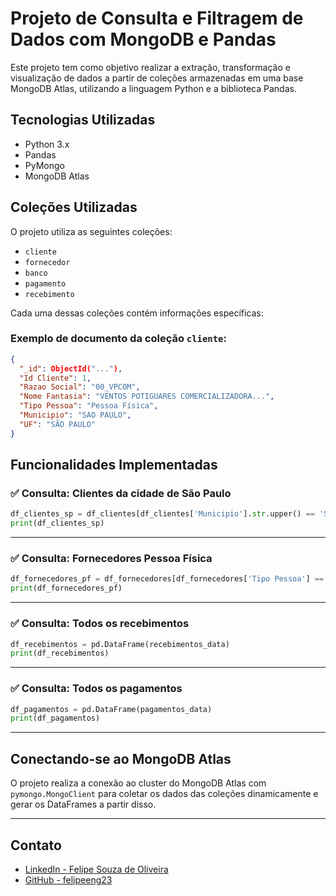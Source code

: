 # Projeto de Consulta e Filtragem de Dados com MongoDB e Pandas

Este projeto tem como objetivo realizar a extração, transformação e visualização de dados a partir de coleções armazenadas em uma base MongoDB Atlas, utilizando a linguagem Python e a biblioteca Pandas.

## Tecnologias Utilizadas

- Python 3.x
- Pandas
- PyMongo
- MongoDB Atlas

## Coleções Utilizadas

O projeto utiliza as seguintes coleções:

- `cliente`
- `fornecedor`
- `banco`
- `pagamento`
- `recebimento`

Cada uma dessas coleções contém informações específicas:

### Exemplo de documento da coleção `cliente`:

```json
{
  "_id": ObjectId("..."),
  "Id Cliente": 1,
  "Razao Social": "00_VPCOM",
  "Nome Fantasia": "VENTOS POTIGUARES COMERCIALIZADORA...",
  "Tipo Pessoa": "Pessoa Física",
  "Municipio": "SAO PAULO",
  "UF": "SÃO PAULO"
}
```

## Funcionalidades Implementadas

### ✅ Consulta: Clientes da cidade de São Paulo

```python
df_clientes_sp = df_clientes[df_clientes['Municipio'].str.upper() == 'SAO PAULO']
print(df_clientes_sp)
```

---

### ✅ Consulta: Fornecedores Pessoa Física

```python
df_fornecedores_pf = df_fornecedores[df_fornecedores['Tipo Pessoa'] == 'Pessoa Física']
print(df_fornecedores_pf)
```

---

### ✅ Consulta: Todos os recebimentos

```python
df_recebimentos = pd.DataFrame(recebimentos_data)
print(df_recebimentos)
```

---

### ✅ Consulta: Todos os pagamentos

```python
df_pagamentos = pd.DataFrame(pagamentos_data)
print(df_pagamentos)
```

---

## Conectando-se ao MongoDB Atlas

O projeto realiza a conexão ao cluster do MongoDB Atlas com `pymongo.MongoClient` para coletar os dados das coleções dinamicamente e gerar os DataFrames a partir disso.

---

## Contato

- [LinkedIn - Felipe Souza de Oliveira](https://www.linkedin.com/in/felipe-souza-de-oliveira/)
- [GitHub - felipeeng23](https://github.com/felipeeng23)